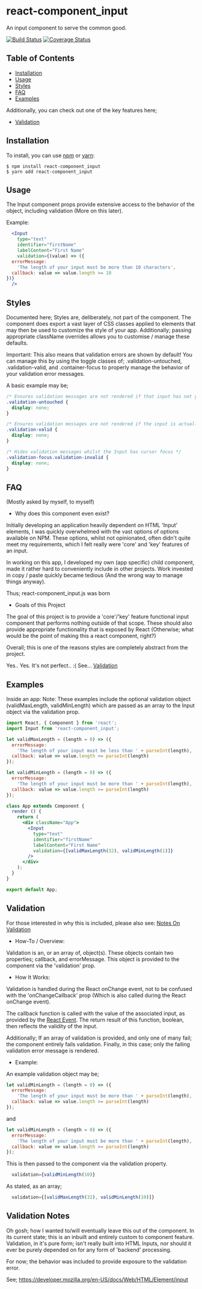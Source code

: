# react-component_input

An input component to serve the common good.

[![Build Status](https://travis-ci.org/dmblack/react-component_input.js.svg?branch=master)](https://travis-ci.org/dmblack/react-component_input.js?branch=master)
[![Coverage Status](https://coveralls.io/repos/github/dmblack/react-component_input.js/badge.svg?branch=master)](https://coveralls.io/github/dmblack/react-component_input.js?branch=master)

## Table of Contents

* [Installation](#installation)
* [Usage](#usage)
* [Styles](#styles)
* [FAQ](#FAQ)
* [Examples](#examples)

Additionally, you can check out one of the key features here;
* [Validation](#validation)

## Installation

To install, you can use [npm](https://npmjs.org/) or [yarn](https://yarnpkg.com):


    $ npm install react-component_input
    $ yarn add react-component_input


## Usage

The Input component props provide extensive access to the behavior of the object, including validation (More on this later).

Example:

```jsx
  <Input
    type="text"
    identifier="firstName"
    labelContent="First Name"
    validation={(value) => ({
  errorMessage:
    'The length of your input must be more than 10 characters',
  callback: value => value.length >= 10
})}
  />
```

## Styles

Documented here; Styles are, deliberately, not part of the component. The component does export a vast layer of CSS classes
applied to elements that may then be used to customize the style of your app. Additionally; passing appropriate className
overrides allows you to customise / manage these defaults.

Important:
This also means that validation errors are shown by default! You can manage this by using the toggle classes of;
.validation-untouched, .validation-valid, and .container-focus to properly manage the behavior of your validation error
messages.

A basic example may be;
```css
/* Ensures validation messages are not rendered if that input has not yet been modified */
.validation-untouched {
  display: none;
}

/* Ensures validation messages are not rendered if the input is actually valid */ 
.validation-valid {
  display: none;
}

/* Hides validation messages whilst the Input has cursor focus */
.validation-focus.validation-invalid {
  display: none;
}
```

## FAQ
(Mostly asked by myself, to myself)

* Why does this component even exist?

Initially developing an application heavily dependent on HTML 'Input' elements,
I was quickly overwhelmed with the vast options of options available on NPM.
These options, whilst not opinionated, often didn't quite meet my requirements,
which I felt really were 'core' and 'key' features of an input.

In working on this app, I developed my own (app specific) child component, made
it rather hard to conveniently include in other projects. Work invested in copy
/ paste quickly became tedious (And the wrong way to manage things anyway).

Thus; react-component_input.js was born

* Goals of this Project

The goal of this project is to provide a 'core'/'key' feature functional input
component that performs nothing outside of that scope. These should also provide
appropriate functionality that is exposed by React (Otherwise; what would be the
point of making this a react component, right?)

Overall; this is one of the reasons styles are completely abstract from the
project.

Yes.. Yes. It's not perfect.. :( See... [Validation](#Validation)

## Examples

Inside an app:
Note: These examples include the optional validation object (validMaxLength, validMinLength) which are passed as an array
to the Input object via the validation prop.

```jsx
import React, { Component } from 'react';
import Input from 'react-component_input';

let validMaxLength = (length = 0) => ({
  errorMessage:
    'The length of your input must be less than ' + parseInt(length),
  callback: value => value.length <= parseInt(length)
});

let validMinLength = (length = 0) => ({
  errorMessage:
    'The length of your input must be more than ' + parseInt(length),
  callback: value => value.length >= parseInt(length)
});

class App extends Component {
  render () {
    return (
      <div className="App">
        <Input
          type="text"
          identifier="firstName"
          labelContent="First Name"
          validation={[validMaxLength(32), validMinLength(1)]}
        />
      </div>
    );
  }
}

export default App;
```

## Validation
For those interested in why this is included, please also see:
[Notes On Validation](#validation-notes)

* How-To / Overview:

Validation is an, or an array of, object(s). These objects contain two
properties; callback, and errorMessage. This object is provided to the component
via the 'validation' prop.

* How It Works:

Validation is handled during the React onChange event, not to be confused with
the 'onChangeCallback' prop (Which is also called during the React onChange
event).

The callback function is called with the value of the associated input, as
provided by the [React Event](https://reactjs.org/docs/handling-events.html).
The return result of this function, boolean, then reflects the validity of the
input.

Additionally; If an array of validation is provided, and only one of many fail;
the component entirely fails validation. Finally, in this case; only the failing
validation error message is rendered.

* Example:

An example validation object may be;

```js
let validMinLength = (length = 0) => ({
  errorMessage:
    'The length of your input must be more than ' + parseInt(length),
  callback: value => value.length >= parseInt(length)
});
```
and
```js
let validMinLength = (length = 0) => ({
  errorMessage:
    'The length of your input must be more than ' + parseInt(length),
  callback: value => value.length >= parseInt(length)
});
```

This is then passed to the component via the validation property.
```jsx
  validation={validMinLength(10)}
```

As stated, as an array;
```jsx
  validation={[validMaxLength(32), validMinLength(10)]}
```

## Validation Notes
Oh gosh; how I wanted to/will eventually leave this out of the component. In its
current state; this is an inbuilt and entirely custom to component feature. 
Validation, in it's pure form; isn't really built into HTML Inputs, nor should
it ever be purely depended on for any form of 'backend' processing. 

For now; the behavior was included to provide exposure to the validation
error.

See; https://developer.mozilla.org/en-US/docs/Web/HTML/Element/input
